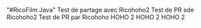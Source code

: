 "#RicoFilm Java" 
Test de partage avec Ricohoho2
Test de PR sde Ricohoho2
Test de PR par Ricohoho
HOHO 2
HOHO 2
HOHO 2